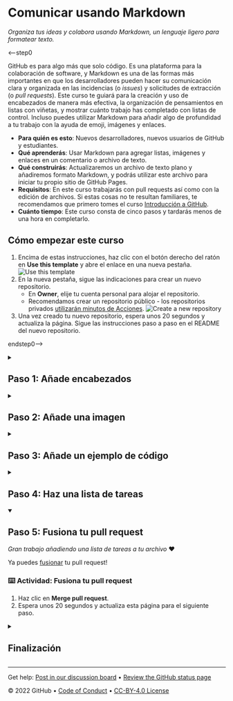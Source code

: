 <!--
  <<< Author notes: Header of the course >>>
  Include a 1280×640 image, course title in sentence case, and a concise description in emphasis.
  In your repository settings: enable template repository, add your 1280×640 social image, auto delete head branches.
  Add your open source license, GitHub uses Creative Commons Attribution 4.0 International.
-->

# Comunicar usando Markdown

_Organiza tus ideas y colabora usando Markdown, un lenguaje ligero para formatear texto._

<!--
  <<< Author notes: Start of the course >>>
  Include start button, a note about Actions minutes,
  and tell the learner why they should take the course.
  Each Paso should be wrapped in <details>/<summary>, with an `id` set.
  The start <details> should have `open` as well.
  Do not use quotes on the <details> tag attributes.
-->

<--step0

GitHub es para algo más que solo código. Es una plataforma para la colaboración de software, y Markdown es una de las formas más importantes en que los desarrolladores pueden hacer su comunicación clara y organizada en las incidencias (o _issues_) y solicitudes de extracción (o _pull requests_). Este curso te guiará para la creación y uso de encabezados de manera más efectiva, la organización de pensamientos en listas con viñetas, y mostrar cuánto trabajo has completado con listas de control. Incluso puedes utilizar Markdown para añadir algo de profundidad a tu trabajo con la ayuda de emoji, imágenes y enlaces.

- **Para quién es esto**: Nuevos desarrolladores, nuevos usuarios de GitHub y estudiantes.
- **Qué aprenderás**: Usar Markdown para agregar listas, imágenes y enlaces en un comentario o archivo de texto.
- **Qué construirás**: Actualizaremos un archivo de texto plano y añadiremos formato Markdown, y podrás utilizar este archivo para iniciar tu propio sitio de GitHub Pages.
- **Requisitos**: En este curso trabajarás con pull requests así como con la edición de archivos. Si estas cosas no te resultan familiares, te recomendamos que primero tomes el curso [Introducción a GitHub](https://github.com/DeustoKom/introduccion-a-github).
- **Cuánto tiempo**: Este curso consta de cinco pasos y tardarás menos de una hora en completarlo.

## Cómo empezar este curso

1. Encima de estas instrucciones, haz clic con el botón derecho del ratón en **Use this template** y abre el enlace en una nueva pestaña.<br />
   ![Use this template](https://user-images.githubusercontent.com/1221423/169618716-fb17528d-f332-4fc5-a11a-eaa23562665e.png)
2. En la nueva pestaña, sigue las indicaciones para crear un nuevo repositorio.
   - En **Owner**, elije tu cuenta personal para alojar el repositorio.
   - Recomendamos crear un repositorio público - los repositorios privados [utilizarán minutos de Acciones](https://docs.github.com/en/billing/managing-billing-for-github-actions/about-billing-for-github-actions).
   ![Create a new repository](https://user-images.githubusercontent.com/1221423/169618722-406dc508-add4-4074-83f0-c7a7ad87f6f3.png)
3. Una vez creado tu nuevo repositorio, espera unos 20 segundos y actualiza la página. Sigue las instrucciones paso a paso en el README del nuevo repositorio.

endstep0-->

<!--
  <<< Author notes: Paso 1 >>>
  Choose 3-5 steps for your course.
  The first Paso is always the hardest, so pick something easy!
  Link to docs.github.com for further explanations.
  Encourage users to open new tabs for steps!
-->

<details id=1>
<summary><h2>Paso 1: Añade encabezados</h2></summary>

_¡Bienvenida/o a "Comunicar usando Markdown"!_ :wave:

**¿Qué es _Markdown_?** Markdown es una [sintaxis ligera](https://docs.github.com/github/writing-on-github/getting-started-with-writing-and-formatting-on-github/basic-writing-and-formatting-syntax) para comunicarse en GitHub&mdash;y muchos otros sitios. Puedes formatear el texto para añadir títulos, listas, **negritas**, _cursivas_, tablas y muchos otros estilos. Puedes utilizar Markdown en la mayoría de los lugares de GitHub:

- Comentarios en [issues](https://docs.github.com/issues/tracking-your-work-with-issues/about-issues), [pull requests](https://docs.github.com/pull-requests/collaborating-with-pull-requests/proposing-changes-to-your-work-with-pull-requests/about-pull-requests), y [discusiones](https://docs.github.com/discussions/collaborating-with-your-community-using-discussions/about-discussions)
- Archivos con la extensión `.md` o `.markdown`.
- Compartir fragmentos de texto en [Gists](https://docs.github.com/github/writing-on-github/editing-and-sharing-content-with-gists/creating-gists)

**¿Qué es un _encabezado_?** Un encabezado es un fragmento de texto más grande al principio de una sección. Existen seis tamaños.

### Ejemplo

```txt
# Esto es un encabezado <h1>, que es el más grande
## Esto es un encabezado <h2>
###### Esto es un encabezado <h6>, que es el más pequeño
```

#### Qué aspecto tiene

# Esto es un encabezado &lt;h1&gt;, que es el más grande
## Esto es un encabezado &lt;h2&gt;
###### Esto es un encabezado &lt;h6&gt;, que es el más pequeño

### :keyboard: Actividad: Edita tu archivo con encabezados

1. Abre una nueva pestaña del navegador, y trabaja en los pasos de tu segunda pestaña mientras lees las instrucciones en esta pestaña.
1. Abre la pestaña de **pull requests**.
1. Abre el pull request que hemos creado para ti.
1. En este pull request, ve a la pestaña **Files changed**.
1. Selecciona **Edit file** en el menú de tres puntos **...** en la esquina superior derecha de la vista del archivo en `index.md`.
1. En la pestaña **Edit file**, añade un `#`, seguido de un **espacio**, antes del contenido para convertirlo en un encabezado H1. Puedes añadir más encabezados utilizando de uno a seis caracteres `#` seguidos de un **espacio**.
1. Encima de tu nuevo contenido, haz clic en **Preview**.
1. En la parte inferior de la página, escribe un mensaje de confirmación breve y significativo que describa el cambio que has realizado en el archivo.
1. Haz clic en **Commit changes**.
1. Espera unos 20 segundos y luego actualiza esta página para el siguiente paso.

</details>

<!--
  <<< Author notes: Paso 2 >>>
  Start this Paso by acknowledging the previous step.
  Define terms and link to docs.github.com.
-->

<details id=2>
<summary><h2>Paso 2: Añade una imagen</h2></summary>

_Buen trabajo añadiendo esos encabezados_ :sparkles:

Vamos a añadir una imagen. Incluye un texto descriptivo entre los corchetes. Este texto se lee en voz alta para las personas que utilizan lectores de pantalla. También se muestra en los momentos en que tu imagen no se muestra, como cuando hay una mala conexión. Puedes ver la sintaxis de las imágenes a continuación:

### Ejemplo

```md
![Imagen del Yaktocat](https://octodex.github.com/images/yaktocat.png)
```

#### Qué aspecto tiene

<img alt="Image of Yaktocat" src=https://octodex.github.com/images/yaktocat.png width=400>

### :keyboard: Actividad: Añadiendo una imagen

1. Como hiciste antes, edita el archivo `index.md` de esta solicitud de extracción.
1. En el archivo, añade el Markdown correcto para la imagen de tu elección. No olvides incluir el texto alternativo.
1. Utiliza la pestaña **Preview** para comprobar el aspecto que tendá tu formato Markdown.
1. Confirma los cambios.
1. Espera unos 20 segundos y actualiza esta página para el siguiente paso.

</details>

<!--
  <<< Author notes: Paso 3 >>>
  Start this Paso by acknowledging the previous step.
  Define terms and link to docs.github.com.
-->

<details id=3>
<summary><h2>Paso 3: Añade un ejemplo de código</h2></summary>

_Buen trabajo añadiendo esa imagen_ :tada:

Además de los bloques de código, algunos bloques de código deben renderizarse de forma diferente según el lenguaje, como JavaScript o el texto de la línea de comandos.

### Ejemplo

<pre>
```
$ git init
Initialized empty Git repository in /Users/skills/Projects/recipe-repository/.git/
```
</pre>

#### Qué aspecto tiene

```
$ git init
Initialized empty Git repository in /Users/skills/Projects/recipe-repository/.git/
```

### :keyboard: Actividad: Añadiendo un ejemplo de código

1. Al igual que antes, edita el archivo de este pull request.
1. En el archivo, añade el Markdown correcto para un ejemplo de código de tu elección.
1. Utilice la pestaña **Preview** para comprobar el formato de Markdown.
1. Confirma los cambios.
1. Espera unos 20 segundos y actualiza esta página para el siguiente paso.

</details>

<!--
  <<< Author notes: Paso 4 >>>
  Start this Paso by acknowledging the previous step.
  Define terms and link to docs.github.com.
-->

<details id=4>
<summary><h2>Paso 4: Haz una lista de tareas</h2></summary>

_Gran trabajo añadiendo un ejemplo de código_ :partying_face:

**¿Qué es una _lista de tareas_?** Una lista de tareas crea casillas para marcar. Son muy útiles para el seguimiento de las incidencias (o _issues_) y pull requests. Si incluyes una lista de tareas en el cuerpo de una incidencia o pull request, verás un indicador de progreso en tu lista de incidencias. La sintaxis de las listas de tareas es muy específica. Asegúrate de incluir los espacios donde se requieren, o de lo contrario no se mostrarán.

### Ejemplo

```
- [x] Las listas requieren una sintaxis muy concreta
- [x] Este elemento está completado
- [ ] Este elemento está sin completar
```

#### Qué aspecto tiene

- [x] Las listas requieren una sintaxis muy concreta
- [x] Este elemento está completado
- [ ] Este elemento está sin completar

### :keyboard: Actividad: Añade una lista de tareas

Las acciones de GitHub se adelantaron y crearon una rama y un pull request para ti. Así que tendrás que añadir el contenido al archivo que hemos creado en la rama, y comprobaremos tu progreso a medida que trabajes en este curso.

1. Vuelve a tu pull request.
1. Usa Markdown para crear una lista de tareas. Aquí tienes un ejemplo:
  ```md
   - [ ] Activar GitHub Pages
   - [ ] Hacer un esbozo de mi portfolio
   - [ ] Pesentarme al mundo
   ```
  Recuerda, una lista de tareas comienza con la sintaxis `- [ ]` y luego el elemento de la lista de tareas. ¡El formato debe ser preciso!
1. Utiliza la pestaña **Preview** para comprobar el formato de Markdown.
1. Confirma los cambios en el archivo.
1. Espera unos 20 segundos y actualiza esta página para el siguiente paso.

</details>

<!--
  <<< Author notes: Paso 5 >>>
  Start this Paso by acknowledging the previous step.
  Define terms and link to docs.github.com.
-->

<details id=5 open>
<summary><h2>Paso 5: Fusiona tu pull request</h2></summary>

_Gran trabajo añadiendo una lista de tareas a tu archivo_ :heart:

Ya puedes [fusionar](https://docs.github.com/get-started/quickstart/github-glossary#merge) tu pull request!

### :keyboard: Actividad: Fusiona tu pull request

1. Haz clic en **Merge pull request**.
1. Espera unos 20 segundos y actualiza esta página para el siguiente paso.

</details>

<!--
  <<< Author notes: Finish >>>
  Review what we learned, ask for feedback, provide next steps.
-->

<details id=X>
<summary><h2>Finalización</h2></summary>

_¡Enhorabuena, has completado el curso!_

<img src=https://octodex.github.com/images/welcometocat.png alt=celebrate width=300 align=right>

Aquí tienes un recuento de todas las tareas que has realizado en tu repositorio:

1. Has aprendido sobre Markdown, encabezados, imágenes, ejemplos de código y listas de tareas.
1. Has creado y fusionado un archivo Markdown.
1. Aprendiste una habilidad esencial de GitHub. 🎉

### ¿Y ahora, qué?

- ¡Puedes habilitar GitHub Pages y ver tu archivo Markdown como un sitio web!
  1. Debajo del nombre de tu repositorio, en la parte superior derecha, haz clic en :gear: **Settings**.
  1. Luego, en la parte inferior izquierda, haz clic en **Pages**.
  1. En la sección **GitHub Pages**, utiliza el menú desplegable **Source** para seleccionar `main` como tu fuente de publicación de páginas de GitHub.
  1. Haz clic en el botón **Save**.
  1. Espera unos 30 segundos y luego actualiza la página. Cuando veas "Your site is published ad ..." puedes hacer clic en el enlace para ver tu sitio publicado.
- Más información sobre [Markdown](https://docs.github.com/github/writing-on-github).
- Nos encantaría saber qué te ha parecido este curso [en nuestro foro de debate](https://github.com/skills/.github/discussions)
- [Haz otro curso de GitHub Skills](https://github.com/skills).
- Lee los [documentos de inicio con GitHub](https://docs.github.com/get-started).
- Para encontrar proyectos a los que contribuir, consulta [GitHub Explore](https://github.com/explore).

</details>

<!--
  <<< Author notes: Footer >>>
  Add a link to get support, GitHub status page, code of conduct, license link.
-->

---

Get help: [Post in our discussion board](https://github.com/skills/.github/discussions) &bull; [Review the GitHub status page](https://www.githubstatus.com/)

&copy; 2022 GitHub &bull; [Code of Conduct](https://www.contributor-covenant.org/version/2/1/code_of_conduct/code_of_conduct.md) &bull; [CC-BY-4.0 License](https://creativecommons.org/licenses/by/4.0/legalcode)
